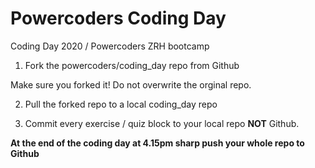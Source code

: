 # Powercoders Coding Day
Coding Day 2020 / Powercoders ZRH bootcamp

1. Fork the powercoders/coding_day repo from Github

Make sure you forked it! Do not overwrite the orginal repo.

2. Pull the forked repo to a local coding_day repo

3. Commit every exercise / quiz block to your local repo **NOT** Github.


**At the end of the coding day at 4.15pm sharp push your whole repo to Github**
